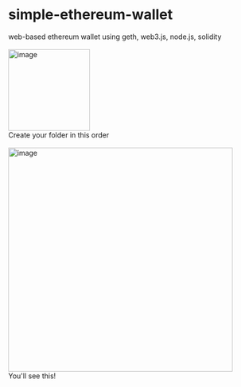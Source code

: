 # simple-ethereum-wallet
web-based ethereum wallet using geth, web3.js, node.js, solidity
<br><br>
<img width="164" alt="image" src="https://user-images.githubusercontent.com/57038561/171486403-4c68321d-9397-4b4b-82c8-440055d3085e.png">
<br>
Create your folder in this order
<br><br>
<img width="451" alt="image" src="https://user-images.githubusercontent.com/57038561/171486566-1b19257e-14b2-4793-bfca-ce25c4a33aa7.png">
<br>
You'll see this!
